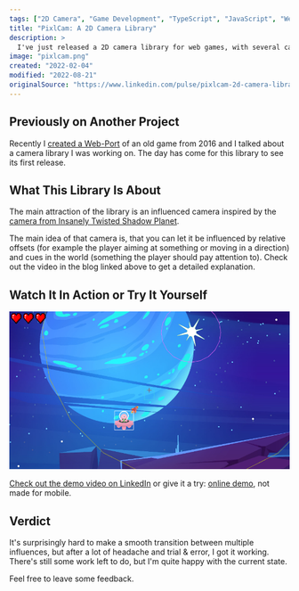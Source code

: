 ```yaml
---
tags: ["2D Camera", "Game Development", "TypeScript", "JavaScript", "Web Development", "Projects"]
title: "PixlCam: A 2D Camera Library"
description: >
  I've just released a 2D camera library for web games, with several camera types. Most notable one, which can get influenced by cues in the world and offsets like player movement/aim. Demo link included.
image: "pixlcam.png"
created: "2022-02-04"
modified: "2022-08-21"
originalSource: "https://www.linkedin.com/pulse/pixlcam-2d-camera-library-santo-pfingsten/"
---
```


## Previously on Another Project

Recently I [created a Web-Port](https://blog.lusito.info/the-last-summoner-an-exploration-game.html) of an old game from 2016 and I talked about a camera library I was working on.
The day has come for this library to see its first release.

## What This Library Is About

The main attraction of the library is an influenced camera inspired by the [camera from Insanely Twisted Shadow Planet](http://michelgagne.blogspot.com/2012/07/itsp-camera-explained.html).

The main idea of that camera is, that you can let it be influenced by relative offsets (for example the player aiming at something or moving in a direction) and cues in the world (something the player should pay attention to). Check out the video in the blog linked above to get a detailed explanation.

## Watch It In Action or Try It Yourself

![Screenshot](pixlcam.png)

[Check out the demo video on LinkedIn](https://www.linkedin.com/posts/santo-pfingsten_gamedevelopment-2dcamera-ugcPost-6896029825153187840-HLBS?utm_source=linkedin_share&utm_medium=member_desktop_web) or give it a try: [online demo](https://lusito.github.io/pixlcam/example/), not made for mobile.

## Verdict

It's surprisingly hard to make a smooth transition between multiple influences, but after a lot of headache and trial & error, I got it working. There's still some work left to do, but I'm quite happy with the current state.

Feel free to leave some feedback.
